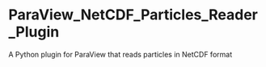 # ParaView_NetCDF_Particles_Reader_Plugin
A Python plugin for ParaView that reads particles in NetCDF format
